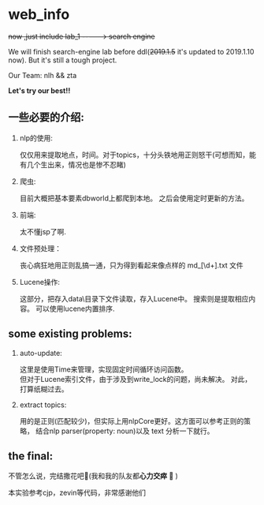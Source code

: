 # web_info



~~now ,just include lab_1 ----->  search engine~~


  We will finish search-engine lab before ddl(~~2019.1.5~~ it's updated to 2019.1.10 now).  But it's still a tough project.
  
  Our Team:
          nlh && zta    
  
  **Let's try our best!!**

## 一些必要的介绍:

 1. nlp的使用:
 
    仅仅用来提取地点，时间。对于topics，十分头铁地用正则怒干(可想而知，能有几个生出来，情况也是惨不忍睹)
 
 2. 爬虫:
    
    目前大概把基本要素dbworld上都爬到本地。   之后会使用定时更新的方法。
    
 3. 前端:
    
    太不懂jsp了啊.
    
 4. 文件预处理：
    
    丧心病狂地用正则乱搞一通，只为得到看起来像点样的 md_[\\d+].txt 文件
    
 5. Lucene操作:
    
    这部分，把存入data\\目录下文件读取，存入Lucene中。 搜索则是提取相应内容。 可以使用lucene内置排序.

## some existing problems:
  
 1. auto-update:
    
    这里是使用Time来管理，实现固定时间循环访问函数。  
    但对于Lucene索引文件，由于涉及到write_lock的问题，尚未解决。 对此，打算纸糊过去。  
    
 2. extract topics:
    
    用的是正则(匹配较少)，但实际上用nlpCore更好。这方面可以参考正则的策略， 结合nlp parser(property: noun)以及 text 分析一下就行。
   
 ## the final:
 
  不管怎么说，完结撒花吧:tada:(我和我的队友都**心力交瘁** :pray: )
    
  本实验参考cjp，zevin等代码，非常感谢他们
 
